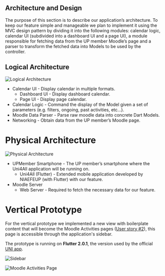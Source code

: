 ## Architecture and Design

The purpose of this section is to describe our application’s architecture. To keep our feature simple and manageable we plan to implement it using the MVC design pattern by dividing it into the following modules: calendar logic, calendar UI (subdivided into a dashboard UI and a page UI), a module responsible for fetching data from the UP member Moodle’s page and a parser to transform the fetched data into Models to be used by the controller.

## Logical Architecture

![Logical Architecture](https://user-images.githubusercontent.com/80169207/161722134-23d6d35e-ea0a-4e59-87e7-34f09911cdca.png)

- Calendar UI - Display calendar in multiple formats.
  - Dashboard UI - Display dashboard calendar.
  - Page UI - Display page calendar.
- Calendar Logic - Command the display of the Model given a set of parameters (e.g. filters, ongoing, past activities, etc…).
- Moodle Data Parser - Parse raw moodle data into concrete Dart Models.
- Networking - Obtain data from the UP member’s Moodle page.

# Physical Architecture

![Physical Architecture](https://user-images.githubusercontent.com/80169207/161722349-8710c6f4-1469-4d50-bc58-bd53c87f2656.png)

- UPMember Smartphone - The UP member’s smartphone where the Uni4All application will be running on.
  - Uni4All (Flutter) - Extended mobile application developed by NIAEFEUP (with Flutter) with our feature.
- Moodle Server
  - Web Server - Required to fetch the necessary data for our feature.

# Vertical Prototype

For the vertical prototype we implemented a new view with boilerplate content that will become the Moodle Activities pages ([User story #2](https://github.com/LEIC-ES-2021-22/3LEIC03T3/issues/2)), this page is accessible through the application's sidebar.

The prototype is running on **Flutter 2.0.1**, the version used by the official [UNI app](https://github.com/NIAEFEUP/project-schrodinger).

![Sidebar](https://user-images.githubusercontent.com/79420500/162536824-60d1d1c1-0dbf-4f33-b6cf-0090425904fd.jpg)

![Moodle Activities Page](https://user-images.githubusercontent.com/79420500/162536838-872004d7-8e9c-4cbf-a021-f408ff8614eb.jpg)

